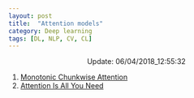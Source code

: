```yaml
---
layout: post
title:  "Attention models"
category: Deep learning
tags: [DL, NLP, CV, CL]
---
```






<center> Update: 06/04/2018_12:55:32</center>

  	
1. [ Monotonic Chunkwise Attention](https://rawgit.com/elbayadm/PaperNotes/master/notes/attention/2017-Monotonic-Chunkwise-Attention.html)
2. [ Attention Is All You Need](https://rawgit.com/elbayadm/PaperNotes/master/notes/attention/2017-Attention-Is-All-You-Need.html)
